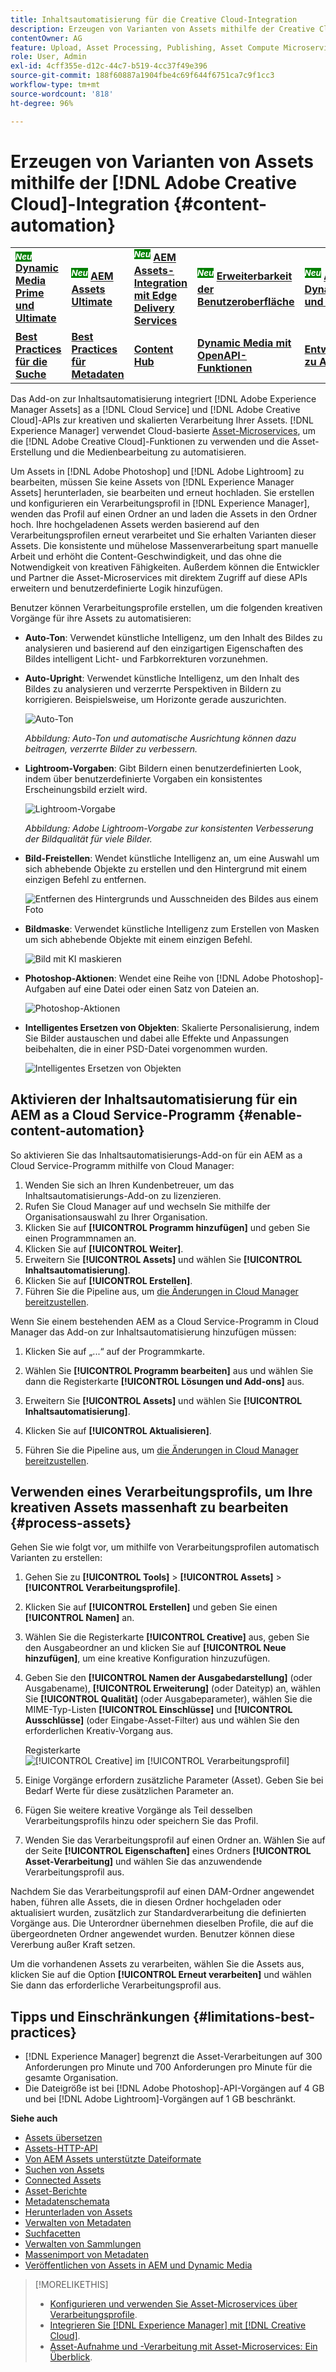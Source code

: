 ```yaml
---
title: Inhaltsautomatisierung für die Creative Cloud-Integration
description: Erzeugen von Varianten von Assets mithilfe der Creative Cloud-Integration
contentOwner: AG
feature: Upload, Asset Processing, Publishing, Asset Compute Microservices
role: User, Admin
exl-id: 4cff355e-d12c-44c7-b519-4cc37f49e396
source-git-commit: 188f60887a1904fbe4c69f644f6751ca7c9f1cc3
workflow-type: tm+mt
source-wordcount: '818'
ht-degree: 96%

---
```


# Erzeugen von Varianten von Assets mithilfe der [!DNL Adobe Creative Cloud]-Integration {#content-automation}

<table>
    <tr>
        <td>
            <sup style= "background-color:#008000; color:#FFFFFF; font-weight:bold"><i>Neu</i></sup> <a href="/help/assets/dynamic-media/dm-prime-ultimate.md"><b>Dynamic Media Prime und Ultimate</b></a>
        </td>
        <td>
            <sup style= "background-color:#008000; color:#FFFFFF; font-weight:bold"><i>Neu</i></sup> <a href="/help/assets/assets-ultimate-overview.md"><b>AEM Assets Ultimate</b></a>
        </td>
        <td>
            <sup style= "background-color:#008000; color:#FFFFFF; font-weight:bold"><i>Neu</i></sup> <a href="/help/assets/integrate-aem-assets-edge-delivery-services.md"><b>AEM Assets-Integration mit Edge Delivery Services</b></a>
        </td>
        <td>
            <sup style= "background-color:#008000; color:#FFFFFF; font-weight:bold"><i>Neu</i></sup> <a href="/help/assets/aem-assets-view-ui-extensibility.md"><b>Erweiterbarkeit der Benutzeroberfläche</b></a>
        </td>
          <td>
            <sup style= "background-color:#008000; color:#FFFFFF; font-weight:bold"><i>Neu</i></sup> <a href="/help/assets/dynamic-media/enable-dynamic-media-prime-and-ultimate.md"><b>Aktivieren von Dynamic Media Prime und Ultimate</b></a>
        </td>
    </tr>
    <tr>
        <td>
            <a href="/help/assets/search-best-practices.md"><b>Best Practices für die Suche</b></a>
        </td>
        <td>
            <a href="/help/assets/metadata-best-practices.md"><b>Best Practices für Metadaten</b></a>
        </td>
        <td>
            <a href="/help/assets/product-overview.md"><b>Content Hub</b></a>
        </td>
        <td>
            <a href="/help/assets/dynamic-media-open-apis-overview.md"><b>Dynamic Media mit OpenAPI-Funktionen</b></a>
        </td>
        <td>
            <a href="https://developer.adobe.com/experience-cloud/experience-manager-apis/"><b>Entwicklerdokumentation zu AEM Assets</b></a>
        </td>
    </tr>
</table>

Das Add-on zur Inhaltsautomatisierung integriert [!DNL Adobe Experience Manager Assets] as a [!DNL Cloud Service] und [!DNL Adobe Creative Cloud]-APIs zur kreativen und skalierten Verarbeitung Ihrer Assets. [!DNL Experience Manager] verwendet Cloud-basierte [Asset-Microservices](/help/assets/asset-microservices-overview.md), um die [!DNL Adobe Creative Cloud]-Funktionen zu verwenden und die Asset-Erstellung und die Medienbearbeitung zu automatisieren.

Um Assets in [!DNL Adobe Photoshop] und [!DNL Adobe Lightroom] zu bearbeiten, müssen Sie keine Assets von [!DNL Experience Manager Assets] herunterladen, sie bearbeiten und erneut hochladen. Sie erstellen und konfigurieren ein Verarbeitungsprofil in [!DNL Experience Manager], wenden das Profil auf einen Ordner an und laden die Assets in den Ordner hoch. Ihre hochgeladenen Assets werden basierend auf den Verarbeitungsprofilen erneut verarbeitet und Sie erhalten Varianten dieser Assets. Die konsistente und mühelose Massenverarbeitung spart manuelle Arbeit und erhöht die Content-Geschwindigkeit, und das ohne die Notwendigkeit von kreativen Fähigkeiten. Außerdem können die Entwickler und Partner die Asset-Microservices mit direktem Zugriff auf diese APIs erweitern und benutzerdefinierte Logik hinzufügen.

Benutzer können Verarbeitungsprofile erstellen, um die folgenden kreativen Vorgänge für ihre Assets zu automatisieren:

* **Auto-Ton**: Verwendet künstliche Intelligenz, um den Inhalt des Bildes zu analysieren und basierend auf den einzigartigen Eigenschaften des Bildes intelligent Licht- und Farbkorrekturen vorzunehmen.

* **Auto-Upright**: Verwendet künstliche Intelligenz, um den Inhalt des Bildes zu analysieren und verzerrte Perspektiven in Bildern zu korrigieren. Beispielsweise, um Horizonte gerade auszurichten.

  ![Auto-Ton](/help/assets/assets/content-automation-autotone.png)

  *Abbildung: Auto-Ton und automatische Ausrichtung können dazu beitragen, verzerrte Bilder zu verbessern.*

* **Lightroom-Vorgaben**: Gibt Bildern einen benutzerdefinierten Look, indem über benutzerdefinierte Vorgaben ein konsistentes Erscheinungsbild erzielt wird.

  ![Lightroom-Vorgabe](/help/assets/assets/content-automation-lrpresets.png)

  *Abbildung: Adobe Lightroom-Vorgabe zur konsistenten Verbesserung der Bildqualität für viele Bilder.*

* **Bild-Freistellen**: Wendet künstliche Intelligenz an, um eine Auswahl um sich abhebende Objekte zu erstellen und den Hintergrund mit einem einzigen Befehl zu entfernen.

  ![Entfernen des Hintergrunds und Ausschneiden des Bildes aus einem Foto](/help/assets/assets/content-automation-backgroundremove.png)

* **Bildmaske**: Verwendet künstliche Intelligenz zum Erstellen von Masken um sich abhebende Objekte mit einem einzigen Befehl.

  ![Bild mit KI maskieren](/help/assets/assets/content-automation-mask.png)

* **Photoshop-Aktionen**: Wendet eine Reihe von [!DNL Adobe Photoshop]-Aufgaben auf eine Datei oder einen Satz von Dateien an.

  ![Photoshop-Aktionen](/help/assets/assets/content-automation-psactions.png)

* **Intelligentes Ersetzen von Objekten**: Skalierte Personalisierung, indem Sie Bilder austauschen und dabei alle Effekte und Anpassungen beibehalten, die in einer PSD-Datei vorgenommen wurden.

  ![Intelligentes Ersetzen von Objekten](/help/assets/assets/content-automation-objectreplace.png)

## Aktivieren der Inhaltsautomatisierung für ein AEM as a Cloud Service-Programm {#enable-content-automation}

So aktivieren Sie das Inhaltsautomatisierungs-Add-on für ein AEM as a Cloud Service-Programm mithilfe von Cloud Manager:

1. Wenden Sie sich an Ihren Kundenbetreuer, um das Inhaltsautomatisierungs-Add-on zu lizenzieren.
1. Rufen Sie Cloud Manager auf und wechseln Sie mithilfe der Organisationsauswahl zu Ihrer Organisation.
1. Klicken Sie auf **[!UICONTROL Programm hinzufügen]** und geben Sie einen Programmnamen an.
1. Klicken Sie auf **[!UICONTROL Weiter]**.
1. Erweitern Sie **[!UICONTROL Assets]** und wählen Sie **[!UICONTROL Inhaltsautomatisierung]**.
1. Klicken Sie auf **[!UICONTROL Erstellen]**.
1. Führen Sie die Pipeline aus, um [die Änderungen in Cloud Manager bereitzustellen](https://experienceleague.adobe.com/docs/experience-manager-cloud-service/content/implementing/using-cloud-manager/deploy-code.html?lang=de).

Wenn Sie einem bestehenden AEM as a Cloud Service-Programm in Cloud Manager das Add-on zur Inhaltsautomatisierung hinzufügen müssen:

1. Klicken Sie auf „...“ auf der Programmkarte.

1. Wählen Sie **[!UICONTROL Programm bearbeiten]** aus und wählen Sie dann die Registerkarte **[!UICONTROL Lösungen und Add-ons]** aus.

1. Erweitern Sie **[!UICONTROL Assets]** und wählen Sie **[!UICONTROL Inhaltsautomatisierung]**.
1. Klicken Sie auf **[!UICONTROL Aktualisieren]**.
1. Führen Sie die Pipeline aus, um [die Änderungen in Cloud Manager bereitzustellen](https://experienceleague.adobe.com/docs/experience-manager-cloud-service/content/implementing/using-cloud-manager/deploy-code.html?lang=de).

## Verwenden eines Verarbeitungsprofils, um Ihre kreativen Assets massenhaft zu bearbeiten {#process-assets}

Gehen Sie wie folgt vor, um mithilfe von Verarbeitungsprofilen automatisch Varianten zu erstellen:

1. Gehen Sie zu **[!UICONTROL Tools]** > **[!UICONTROL Assets]** > **[!UICONTROL Verarbeitungsprofile]**.

1. Klicken Sie auf **[!UICONTROL Erstellen]** und geben Sie einen **[!UICONTROL Namen]** an.

1. Wählen Sie die Registerkarte **[!UICONTROL Creative]** aus, geben Sie den Ausgabeordner an und klicken Sie auf **[!UICONTROL Neue hinzufügen]**, um eine kreative Konfiguration hinzuzufügen.

1. Geben Sie den **[!UICONTROL Namen der Ausgabedarstellung]** (oder Ausgabename), **[!UICONTROL Erweiterung]** (oder Dateityp) an, wählen Sie **[!UICONTROL Qualität]** (oder Ausgabeparameter), wählen Sie die MIME-Typ-Listen **[!UICONTROL Einschlüsse]** und **[!UICONTROL Ausschlüsse]** (oder Eingabe-Asset-Filter) aus und wählen Sie den erforderlichen Kreativ-Vorgang aus.

   Registerkarte ![[!UICONTROL Creative] im [!UICONTROL Verarbeitungsprofil]](assets/creative-processing-profile.png)

1. Einige Vorgänge erfordern zusätzliche Parameter (Asset). Geben Sie bei Bedarf Werte für diese zusätzlichen Parameter an.

1. Fügen Sie weitere kreative Vorgänge als Teil desselben Verarbeitungsprofils hinzu oder speichern Sie das Profil.

1. Wenden Sie das Verarbeitungsprofil auf einen Ordner an. Wählen Sie auf der Seite **[!UICONTROL Eigenschaften]** eines Ordners **[!UICONTROL Asset-Verarbeitung]** und wählen Sie das anzuwendende Verarbeitungsprofil aus.

Nachdem Sie das Verarbeitungsprofil auf einen DAM-Ordner angewendet haben, führen alle Assets, die in diesen Ordner hochgeladen oder aktualisiert wurden, zusätzlich zur Standardverarbeitung die definierten Vorgänge aus. Die Unterordner übernehmen dieselben Profile, die auf die übergeordneten Ordner angewendet wurden. Benutzer können diese Vererbung außer Kraft setzen.

Um die vorhandenen Assets zu verarbeiten, wählen Sie die Assets aus, klicken Sie auf die Option **[!UICONTROL Erneut verarbeiten]** und wählen Sie dann das erforderliche Verarbeitungsprofil aus.

## Tipps und Einschränkungen {#limitations-best-practices}

* [!DNL Experience Manager] begrenzt die Asset-Verarbeitungen auf 300 Anforderungen pro Minute und 700 Anforderungen pro Minute für die gesamte Organisation.
* Die Dateigröße ist bei [!DNL Adobe Photoshop]-API-Vorgängen auf 4 GB und bei [!DNL Adobe Lightroom]-Vorgängen auf 1 GB beschränkt.

**Siehe auch**

* [Assets übersetzen](translate-assets.md)
* [Assets-HTTP-API](mac-api-assets.md)
* [Von AEM Assets unterstützte Dateiformate](file-format-support.md)
* [Suchen von Assets](search-assets.md)
* [Connected Assets](use-assets-across-connected-assets-instances.md)
* [Asset-Berichte](asset-reports.md)
* [Metadatenschemata](metadata-schemas.md)
* [Herunterladen von Assets](download-assets-from-aem.md)
* [Verwalten von Metadaten](manage-metadata.md)
* [Suchfacetten](search-facets.md)
* [Verwalten von Sammlungen](manage-collections.md)
* [Massenimport von Metadaten](metadata-import-export.md)
* [Veröffentlichen von Assets in AEM und Dynamic Media](/help/assets/publish-assets-to-aem-and-dm.md)

>[!MORELIKETHIS]
>
>* [Konfigurieren und verwenden Sie Asset-Microservices über Verarbeitungsprofile](/help/assets/asset-microservices-configure-and-use.md).
>* [Integrieren Sie [!DNL Experience Manager] mit [!DNL Creative Cloud]](/help/assets/aem-cc-integration-best-practices.md).
>* [Asset-Aufnahme und -Verarbeitung mit Asset-Microservices: Ein Überblick](/help/assets/asset-microservices-overview.md).

